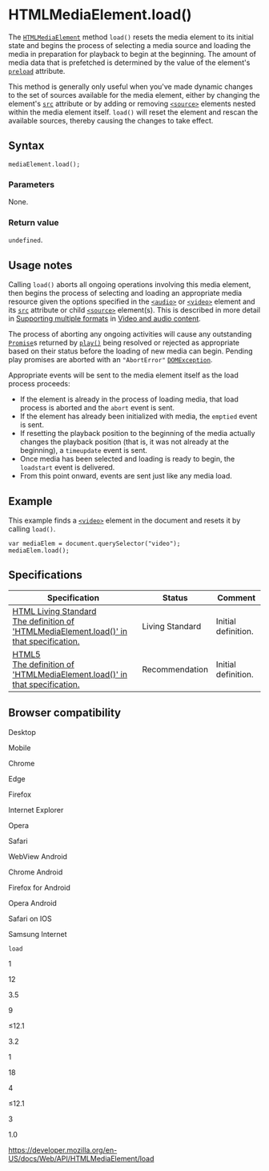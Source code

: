 HTMLMediaElement.load()
=======================

The [`HTMLMediaElement`](../htmlmediaelement) method `load()` resets the media element to its initial state and begins the process of selecting a media source and loading the media in preparation for playback to begin at the beginning. The amount of media data that is prefetched is determined by the value of the element's [`preload`](https://developer.mozilla.org/en-US/docs/Web/HTML/Element/video#attr-preload) attribute.

This method is generally only useful when you've made dynamic changes to the set of sources available for the media element, either by changing the element's [`src`](https://developer.mozilla.org/en-US/docs/Web/HTML/Element/video#attr-src) attribute or by adding or removing [`<source>`](https://developer.mozilla.org/en-US/docs/Web/HTML/Element/source) elements nested within the media element itself. `load()` will reset the element and rescan the available sources, thereby causing the changes to take effect.

Syntax
------

    mediaElement.load();

### Parameters

None.

### Return value

`undefined`.

Usage notes
-----------

Calling `load()` aborts all ongoing operations involving this media element, then begins the process of selecting and loading an appropriate media resource given the options specified in the [`<audio>`](https://developer.mozilla.org/en-US/docs/Web/HTML/Element/audio) or [`<video>`](https://developer.mozilla.org/en-US/docs/Web/HTML/Element/video) element and its [`src`](https://developer.mozilla.org/en-US/docs/Web/HTML/Element/video#attr-src) attribute or child [`<source>`](https://developer.mozilla.org/en-US/docs/Web/HTML/Element/source) element(s). This is described in more detail in [Supporting multiple formats](https://developer.mozilla.org/en-US/docs/Learn/HTML/Multimedia_and_embedding/Video_and_audio_content#supporting_multiple_formats) in [Video and audio content](https://developer.mozilla.org/en-US/docs/Learn/HTML/Multimedia_and_embedding/Video_and_audio_content).

The process of aborting any ongoing activities will cause any outstanding [`Promise`](https://developer.mozilla.org/en-US/docs/Web/JavaScript/Reference/Global_Objects/Promise)s returned by [`play()`](play) being resolved or rejected as appropriate based on their status before the loading of new media can begin. Pending play promises are aborted with an `"AbortError"` [`DOMException`](../domexception).

Appropriate events will be sent to the media element itself as the load process proceeds:

-   If the element is already in the process of loading media, that load process is aborted and the `abort` event is sent.
-   If the element has already been initialized with media, the `emptied` event is sent.
-   If resetting the playback position to the beginning of the media actually changes the playback position (that is, it was not already at the beginning), a `timeupdate` event is sent.
-   Once media has been selected and loading is ready to begin, the `loadstart` event is delivered.
-   From this point onward, events are sent just like any media load.

Example
-------

This example finds a [`<video>`](https://developer.mozilla.org/en-US/docs/Web/HTML/Element/video) element in the document and resets it by calling `load()`.

    var mediaElem = document.querySelector("video");
    mediaElem.load();

Specifications
--------------

<table><thead><tr class="header"><th>Specification</th><th>Status</th><th>Comment</th></tr></thead><tbody><tr class="odd"><td><a href="https://html.spec.whatwg.org/multipage/media.html#dom-media-load">HTML Living Standard<br />
<span class="small">The definition of 'HTMLMediaElement.load()' in that specification.</span></a></td><td><span class="spec-living">Living Standard</span></td><td>Initial definition.</td></tr><tr class="even"><td><a href="https://www.w3.org/TR/html52/semantics-embedded-content.html#dom-htmlmediaelement-load">HTML5<br />
<span class="small">The definition of 'HTMLMediaElement.load()' in that specification.</span></a></td><td><span class="spec-rec">Recommendation</span></td><td>Initial definition.</td></tr></tbody></table>

Browser compatibility
---------------------

Desktop

Mobile

Chrome

Edge

Firefox

Internet Explorer

Opera

Safari

WebView Android

Chrome Android

Firefox for Android

Opera Android

Safari on IOS

Samsung Internet

`load`

1

12

3.5

9

≤12.1

3.2

1

18

4

≤12.1

3

1.0

<a href="https://developer.mozilla.org/en-US/docs/Web/API/HTMLMediaElement/load" class="_attribution-link">https://developer.mozilla.org/en-US/docs/Web/API/HTMLMediaElement/load</a>
